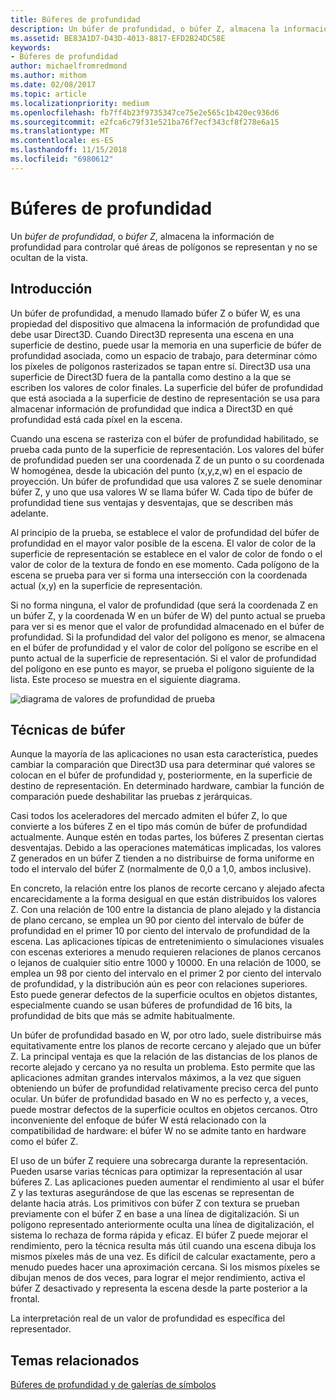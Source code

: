 ```yaml
---
title: Búferes de profundidad
description: Un búfer de profundidad, o búfer Z, almacena la información de profundidad para controlar qué áreas de polígonos se representan y no se ocultan de la vista.
ms.assetid: BE83A1D7-D43D-4013-8817-EFD2B24DC58E
keywords:
- Búferes de profundidad
author: michaelfromredmond
ms.author: mithom
ms.date: 02/08/2017
ms.topic: article
ms.localizationpriority: medium
ms.openlocfilehash: fb7ff4b23f9735347ce75e2e565c1b420ec936d6
ms.sourcegitcommit: e2fca6c79f31e521ba76f7ecf343cf8f278e6a15
ms.translationtype: MT
ms.contentlocale: es-ES
ms.lasthandoff: 11/15/2018
ms.locfileid: "6980612"
---
```

# <a name="depth-buffers"></a>Búferes de profundidad


Un *búfer de profundidad*, o *búfer Z*, almacena la información de profundidad para controlar qué áreas de polígonos se representan y no se ocultan de la vista.

## <a name="span-idoverviewspanspan-idoverviewspanspan-idoverviewspanoverview"></a><span id="Overview"></span><span id="overview"></span><span id="OVERVIEW"></span>Introducción


Un búfer de profundidad, a menudo llamado búfer Z o búfer W, es una propiedad del dispositivo que almacena la información de profundidad que debe usar Direct3D. Cuando Direct3D representa una escena en una superficie de destino, puede usar la memoria en una superficie de búfer de profundidad asociada, como un espacio de trabajo, para determinar cómo los píxeles de polígonos rasterizados se tapan entre sí. Direct3D usa una superficie de Direct3D fuera de la pantalla como destino a la que se escriben los valores de color finales. La superficie del búfer de profundidad que está asociada a la superficie de destino de representación se usa para almacenar información de profundidad que indica a Direct3D en qué profundidad está cada píxel en la escena.

Cuando una escena se rasteriza con el búfer de profundidad habilitado, se prueba cada punto de la superficie de representación. Los valores del búfer de profundidad pueden ser una coordenada Z de un punto o su coordenada W homogénea, desde la ubicación del punto (x,y,z,w) en el espacio de proyección. Un búfer de profundidad que usa valores Z se suele denominar búfer Z, y uno que usa valores W se llama búfer W. Cada tipo de búfer de profundidad tiene sus ventajas y desventajas, que se describen más adelante.

Al principio de la prueba, se establece el valor de profundidad del búfer de profundidad en el mayor valor posible de la escena. El valor de color de la superficie de representación se establece en el valor de color de fondo o el valor de color de la textura de fondo en ese momento. Cada polígono de la escena se prueba para ver si forma una intersección con la coordenada actual (x,y) en la superficie de representación.

Si no forma ninguna, el valor de profundidad (que será la coordenada Z en un búfer Z, y la coordenada W en un búfer de W) del punto actual se prueba para ver si es menor que el valor de profundidad almacenado en el búfer de profundidad. Si la profundidad del valor del polígono es menor, se almacena en el búfer de profundidad y el valor de color del polígono se escribe en el punto actual de la superficie de representación. Si el valor de profundidad del polígono en ese punto es mayor, se prueba el polígono siguiente de la lista. Este proceso se muestra en el siguiente diagrama.

![diagrama de valores de profundidad de prueba](images/zbuffer.png)

## <a name="span-idbufferingtechniquesspanspan-idbufferingtechniquesspanspan-idbufferingtechniquesspanbuffering-techniques"></a><span id="Buffering_techniques"></span><span id="buffering_techniques"></span><span id="BUFFERING_TECHNIQUES"></span>Técnicas de búfer


Aunque la mayoría de las aplicaciones no usan esta característica, puedes cambiar la comparación que Direct3D usa para determinar qué valores se colocan en el búfer de profundidad y, posteriormente, en la superficie de destino de representación. En determinado hardware, cambiar la función de comparación puede deshabilitar las pruebas z jerárquicas.

Casi todos los aceleradores del mercado admiten el búfer Z, lo que convierte a los búferes Z en el tipo más común de búfer de profundidad actualmente. Aunque estén en todas partes, los búferes Z presentan ciertas desventajas. Debido a las operaciones matemáticas implicadas, los valores Z generados en un búfer Z tienden a no distribuirse de forma uniforme en todo el intervalo del búfer Z (normalmente de 0,0 a 1,0, ambos inclusive).

En concreto, la relación entre los planos de recorte cercano y alejado afecta encarecidamente a la forma desigual en que están distribuidos los valores Z. Con una relación de 100 entre la distancia de plano alejado y la distancia de plano cercano, se emplea un 90 por ciento del intervalo de búfer de profundidad en el primer 10 por ciento del intervalo de profundidad de la escena. Las aplicaciones típicas de entretenimiento o simulaciones visuales con escenas exteriores a menudo requieren relaciones de planos cercanos o lejanos de cualquier sitio entre 1000 y 10000. En una relación de 1000, se emplea un 98 por ciento del intervalo en el primer 2 por ciento del intervalo de profundidad, y la distribución aún es peor con relaciones superiores. Esto puede generar defectos de la superficie ocultos en objetos distantes, especialmente cuando se usan búferes de profundidad de 16 bits, la profundidad de bits que más se admite habitualmente.

Un búfer de profundidad basado en W, por otro lado, suele distribuirse más equitativamente entre los planos de recorte cercano y alejado que un búfer Z. La principal ventaja es que la relación de las distancias de los planos de recorte alejado y cercano ya no resulta un problema. Esto permite que las aplicaciones admitan grandes intervalos máximos, a la vez que siguen obteniendo un búfer de profundidad relativamente preciso cerca del punto ocular. Un búfer de profundidad basado en W no es perfecto y, a veces, puede mostrar defectos de la superficie ocultos en objetos cercanos. Otro inconveniente del enfoque de búfer W está relacionado con la compatibilidad de hardware: el búfer W no se admite tanto en hardware como el búfer Z.

El uso de un búfer Z requiere una sobrecarga durante la representación. Pueden usarse varias técnicas para optimizar la representación al usar búferes Z. Las aplicaciones pueden aumentar el rendimiento al usar el búfer Z y las texturas asegurándose de que las escenas se representan de delante hacia atrás. Los primitivos con búfer Z con textura se prueban previamente con el búfer Z en base a una línea de digitalización. Si un polígono representado anteriormente oculta una línea de digitalización, el sistema lo rechaza de forma rápida y eficaz. El búfer Z puede mejorar el rendimiento, pero la técnica resulta más útil cuando una escena dibuja los mismos píxeles más de una vez. Es difícil de calcular exactamente, pero a menudo puedes hacer una aproximación cercana. Si los mismos píxeles se dibujan menos de dos veces, para lograr el mejor rendimiento, activa el búfer Z desactivado y representa la escena desde la parte posterior a la frontal.

La interpretación real de un valor de profundidad es específica del representador.

## <a name="span-idrelated-topicsspanrelated-topics"></a><span id="related-topics"></span>Temas relacionados


[Búferes de profundidad y de galerías de símbolos](depth-and-stencil-buffers.md)

 

 




